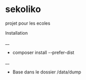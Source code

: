 # sekoliko
projet pour les ecoles

Installation 

__

- composer install --prefer-dist

__

- Base dans le dossier /data/dump
